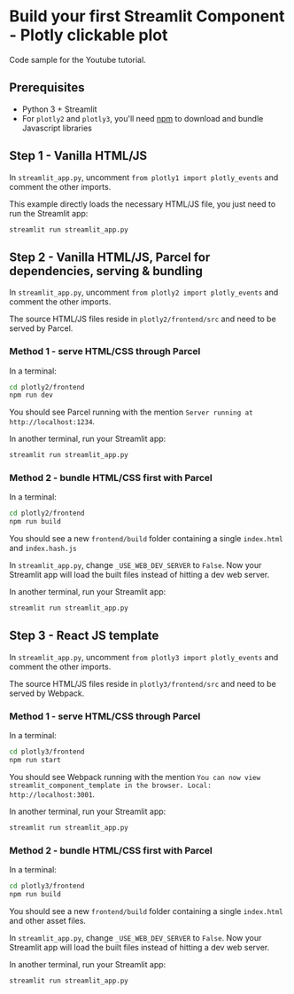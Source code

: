 # Build your first Streamlit Component - Plotly clickable plot

Code sample for the Youtube tutorial.

## Prerequisites

- Python 3 + Streamlit
- For `plotly2` and `plotly3`, you'll need [npm](https://www.npmjs.com/) to download and bundle Javascript libraries

## Step 1 - Vanilla HTML/JS

In `streamlit_app.py`, uncomment `from plotly1 import plotly_events` and comment the other imports.

This example directly loads the necessary HTML/JS file, you just need to run the Streamlit app:

```sh
streamlit run streamlit_app.py
```

## Step 2 - Vanilla HTML/JS, Parcel for dependencies, serving & bundling

In `streamlit_app.py`, uncomment `from plotly2 import plotly_events` and comment the other imports.

The source HTML/JS files reside in `plotly2/frontend/src` and need to be served by Parcel.

### Method 1 - serve HTML/CSS through Parcel

In a terminal:

```sh
cd plotly2/frontend
npm run dev
```

You should see Parcel running with the mention `Server running at http://localhost:1234`.

In another terminal, run your Streamlit app:

```sh
streamlit run streamlit_app.py
```

### Method 2 - bundle HTML/CSS first with Parcel

In a terminal:

```sh
cd plotly2/frontend
npm run build
```

You should see a new `frontend/build` folder containing a single `index.html` and `index.hash.js`

In `streamlit_app.py`, change `_USE_WEB_DEV_SERVER` to `False`. Now your Streamlit app will load the built files instead of hitting a dev web server.

In another terminal, run your Streamlit app:

```sh
streamlit run streamlit_app.py
```

## Step 3 - React JS template

In `streamlit_app.py`, uncomment `from plotly3 import plotly_events` and comment the other imports.

The source HTML/JS files reside in `plotly3/frontend/src` and need to be served by Webpack.

### Method 1 - serve HTML/CSS through Parcel

In a terminal:

```sh
cd plotly3/frontend
npm run start
```

You should see Webpack running with the mention `You can now view streamlit_component_template in the browser. Local: http://localhost:3001`.

In another terminal, run your Streamlit app:

```sh
streamlit run streamlit_app.py
```

### Method 2 - bundle HTML/CSS first with Parcel

In a terminal:

```sh
cd plotly3/frontend
npm run build
```

You should see a new `frontend/build` folder containing a single `index.html` and other asset files.

In `streamlit_app.py`, change `_USE_WEB_DEV_SERVER` to `False`. Now your Streamlit app will load the built files instead of hitting a dev web server.

In another terminal, run your Streamlit app:

```sh
streamlit run streamlit_app.py
```
